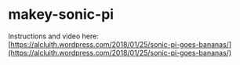 # makey-sonic-pi
Instructions and video here:  [https://alcluith.wordpress.com/2018/01/25/sonic-pi-goes-bananas/](https://alcluith.wordpress.com/2018/01/25/sonic-pi-goes-bananas/)
